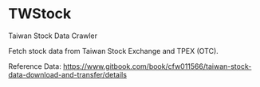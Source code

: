 # TWStock
Taiwan Stock Data Crawler

Fetch stock data from Taiwan Stock Exchange and TPEX (OTC).

Reference Data:
https://www.gitbook.com/book/cfw011566/taiwan-stock-data-download-and-transfer/details
